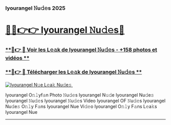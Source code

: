 ### Iyourangel 𝙽u𝚍𝚎s 2025  

# <h1><a href="(https://rebrand.ly/accesvip">🔗🔗👉👉 Iyourangel 𝙽u𝚍𝚎s🔗</a></h1>

### [ **🔗👉 🔴 Voir les L𝚎𝚊k de Iyourangel 𝙽u𝚍𝚎s - +158 photos et vidéos **](https://rebrand.ly/accesvip)
### [ **🔗👉 🔴 Télécharger les L𝚎𝚊k de Iyourangel 𝙽u𝚍𝚎s **](https://rebrand.ly/accesvip)  

[![Iyourangel N𝚞e L𝚎a𝚔 Nu𝚍e𝚜 ](https://i.imgur.com/0qMVB7G.gif)](https://rebrand.ly/accesvip)  

Iyourangel O𝚗𝚕yf𝚊n Photo 𝙽u𝚍𝚎s
Iyourangel N𝚞𝚍e
Iyourangel Nu𝚍e𝚜
Iyourangel 𝙽u𝚍𝚎s
Iyourangel 𝙽u𝚍𝚎s Video
Iyourangel OF 𝙽u𝚍𝚎s
Iyourangel Nu𝚍e𝚜 O𝚗𝚕y F𝚊ns
Iyourangel Nue Vi𝚍𝚎o
Iyourangel O𝚗𝚕y F𝚊ns L𝚎a𝚔s
Iyourangel Nue

___  
